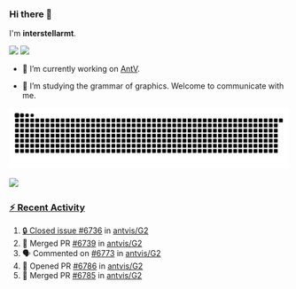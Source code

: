 ### Hi there 👋

I'm **interstellarmt**.

[![](https://img.shields.io/endpoint?url=https://awards.antv.vision/interstellarmt-g2-contributor.json)](https://github.com/antvis/g2)
[![](https://img.shields.io/endpoint?url=https://awards.antv.vision/interstellarmt-gpt-vis-contributor.json)](https://github.com/antvis/gpt-vis)

- 🔭 I’m currently working on [AntV](https://github.com/antvis).

- 📖 I’m studying the grammar of graphics. Welcome to communicate with me.

![](https://raw.githubusercontent.com/interstellarmt/interstellarmt/refs/heads/output/github-contribution-grid-snake.svg)
<div>
  <a href="https://github.com/interstellarmt">
  <img height="180em" src="https://github-readme-stats-eight-theta.vercel.app/api?username=interstellarmt&show_icons=true&include_all_commits=true&count_private=true&theme=tokyonight"/>
</div>
    
### :zap: Recent Activity

<!--START_SECTION:activity-->
1. 🔒 Closed issue [#6736](https://github.com/antvis/G2/issues/6736) in [antvis/G2](https://github.com/antvis/G2)
2. 🎉 Merged PR [#6739](https://github.com/antvis/G2/pull/6739) in [antvis/G2](https://github.com/antvis/G2)
3. 🗣 Commented on [#6773](https://github.com/antvis/G2/issues/6773#issuecomment-2817569075) in [antvis/G2](https://github.com/antvis/G2)
4. 💪 Opened PR [#6786](https://github.com/antvis/G2/pull/6786) in [antvis/G2](https://github.com/antvis/G2)
5. 🎉 Merged PR [#6785](https://github.com/antvis/G2/pull/6785) in [antvis/G2](https://github.com/antvis/G2)
<!--END_SECTION:activity-->

